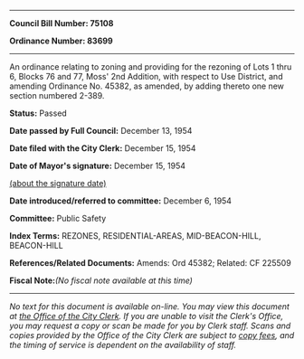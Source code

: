 

********

**Council Bill Number: 75108**
   
**Ordinance Number: 83699**
********

 An ordinance relating to zoning and providing for the rezoning of Lots 1 thru 6, Blocks 76 and 77, Moss' 2nd Addition, with respect to Use District, and amending Ordinance No. 45382, as amended, by adding thereto one new section numbered 2-389.

**Status:** Passed
   
**Date passed by Full Council:** December 13, 1954
   
**Date filed with the City Clerk:** December 15, 1954
   
**Date of Mayor's signature:** December 15, 1954
   
[(about the signature date)](/~public/approvaldate.htm)
   
   
   
**Date introduced/referred to committee:** December 6, 1954
   
**Committee:** Public Safety
   
   
**Index Terms:** REZONES, RESIDENTIAL-AREAS, MID-BEACON-HILL, BEACON-HILL

**References/Related Documents:** Amends: Ord 45382; Related: CF 225509

**Fiscal Note:**_(No fiscal note available at this time)_
********

_No text for this document is available on-line. You may view this document at [the Office of the City Clerk](http://www.seattle.gov/leg/clerk/contactUs.htm). If you are unable to visit the Clerk's Office, you may request a copy or scan be made for you by Clerk staff. Scans and copies provided by the Office of the City Clerk are subject to [copy fees](http://clerk.seattle.gov/~public/clerkfees.htm), and the timing of service is dependent on the availability of staff._

